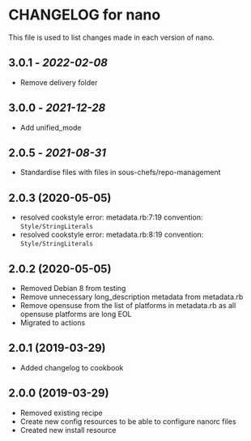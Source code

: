# CHANGELOG for nano

This file is used to list changes made in each version of nano.

## 3.0.1 - *2022-02-08*

- Remove delivery folder

## 3.0.0 - *2021-12-28*

- Add unified_mode

## 2.0.5 - *2021-08-31*

- Standardise files with files in sous-chefs/repo-management

## 2.0.3 (2020-05-05)

- resolved cookstyle error: metadata.rb:7:19 convention: `Style/StringLiterals`
- resolved cookstyle error: metadata.rb:8:19 convention: `Style/StringLiterals`

## 2.0.2 (2020-05-05)

- Removed Debian 8 from testing
- Remove unnecessary long_description metadata from metadata.rb
- Remove opensuse from the list of platforms in metadata.rb as all opensuse platforms are long EOL
- Migrated to actions

## 2.0.1 (2019-03-29)

- Added changelog to cookbook

## 2.0.0 (2019-03-29)

- Removed existing recipe
- Create new config resources to be able to configure nanorc files
- Created new install resource
